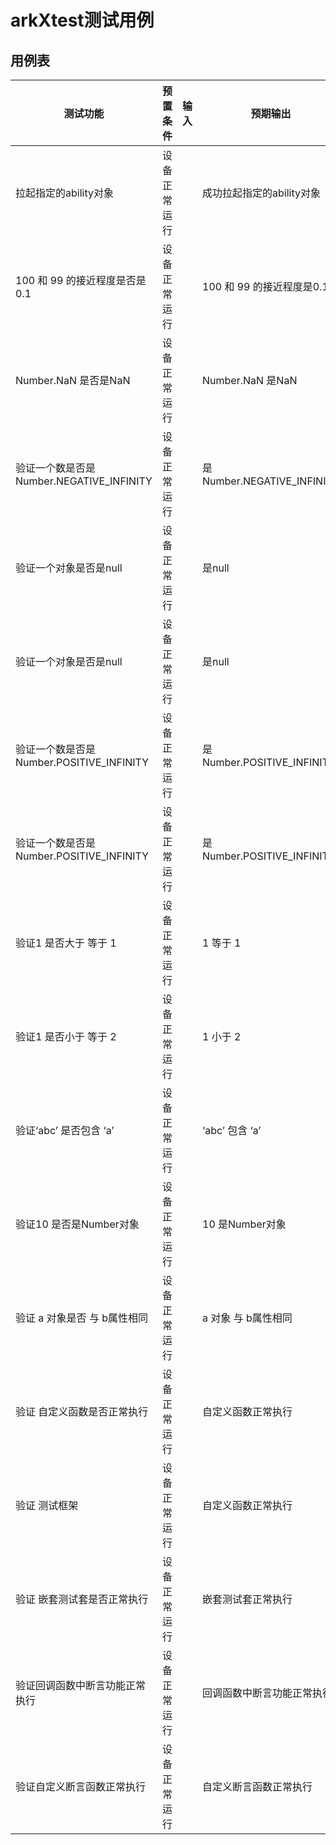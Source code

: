 # arkXtest测试用例

## 用例表

| 测试功能                             |预置条件|输入|预期输出|测试结果|
|----------------------------------|--------------------------------|--------------------------------|------------------------------|--------------------------------|
| 拉起指定的ability对象                   |	设备正常运行|		|成功拉起指定的ability对象|Pass|
| 100 和 99 的接近程度是否是0.1             |	设备正常运行|		|100 和 99 的接近程度是0.1|Pass|
| Number.NaN 是否是NaN                |	设备正常运行|		|Number.NaN 是NaN |Pass|
| 验证一个数是否是Number.NEGATIVE_INFINITY |	设备正常运行|		|是Number.NEGATIVE_INFINITY|Pass|
| 验证一个对象是否是null                    |	设备正常运行|		|是null|Pass|
| 验证一个对象是否是null                    |	设备正常运行|		|是null|Pass|
| 验证一个数是否是Number.POSITIVE_INFINITY |	设备正常运行|		|是Number.POSITIVE_INFINITY|Pass|
| 验证一个数是否是Number.POSITIVE_INFINITY |	设备正常运行|		|是Number.POSITIVE_INFINITY|Pass|
| 验证1 是否大于 等于 1                    |	设备正常运行|		|1 等于 1|Pass|
| 验证1 是否小于 等于 2                    |	设备正常运行|		|1 小于 2|Pass|
| 验证‘abc’ 是否包含 ‘a’                 |	设备正常运行|		|‘abc’ 包含 ‘a’|Pass|
| 验证10 是否是Number对象                 |	设备正常运行|		|10 是Number对象|Pass|
| 验证 a 对象是否 与 b属性相同                |	设备正常运行|		|a 对象 与 b属性相同|Pass|
| 验证 自定义函数是否正常执行                   |	设备正常运行|		|自定义函数正常执行|Pass|
| 验证 测试框架                          |	设备正常运行|		|自定义函数正常执行|Pass|
| 验证 嵌套测试套是否正常执行                   |	设备正常运行|		|嵌套测试套正常执行|Pass|
| 验证回调函数中断言功能正常执行                  |	设备正常运行|		|回调函数中断言功能正常执行|Pass|
| 验证自定义断言函数正常执行                    |	设备正常运行|		|自定义断言函数正常执行|Pass|
